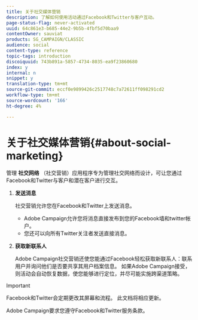 ```yaml
---
title: 关于社交媒体营销
description: 了解如何使用活动通过Facebook和Twitter与客户互动。
page-status-flag: never-activated
uuid: 64c861e3-b685-44e2-9b5b-4fbf5d70baa9
contentOwner: sauviat
products: SG_CAMPAIGN/CLASSIC
audience: social
content-type: reference
topic-tags: introduction
discoiquuid: 743b891a-5857-4734-8035-ea9f23860680
index: y
internal: n
snippet: y
translation-type: tm+mt
source-git-commit: eccf0e9899426c2517748c7a72611ff098291cd2
workflow-type: tm+mt
source-wordcount: '166'
ht-degree: 4%

---
```



# 关于社交媒体营销{#about-social-marketing}

管理 **社交网络** （社交营销）应用程序专为管理社交网络而设计，可让您通过Facebook和Twitter与客户和潜在客户进行交互。

1. **发送消息**

   社交营销允许您在Facebook和Twitter上发送消息。

   * Adobe Campaign允许您将消息直接发布到您的Facebook墙和twitter帐户。
   * 您还可以向所有Twitter关注者发送直接消息。

1. **获取新联系人**

   Adobe Campaign社交营销还使您能通过Facebook轻松获取新联系人：联系用户并询问他们是否要共享其用户档案信息。 如果Adobe Campaign接受，则活动会自动恢复数据，使您能够进行定位，并尽可能实施跨渠道策略。

>[!IMPORTANT]
>
>Facebook和Twitter会定期更改其屏幕和流程。 此文档将相应更新。
>
>Adobe Campaign要求您遵守Facebook和Twitter服务条款。
